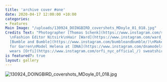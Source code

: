 ```yaml
---
title: 'archive cover #one'
date: 2020-04-17 12:00:00 +10:00
categories:
- Features
Main Image: "/uploads/130924_DOINGBIRD_covershots_MDoyle_01_018.jpg"
Credits Text: "Photographer [Thomas Schenk](https://www.instagram.com/schenk_thomas/)
  \nFashion Editor Nitsirk\nHair [Ward](https://www.instagram.com/ward_hair/) for
  [Bumble and Bumble](https://www.instagram.com/bumbleandbumble/)\nMake up [Rie Omoto](https://www.instagram.com/rieomoto/)
  for Garren\nModel Helena at [DNA](https://www.instagram.com/dnamodels/)\nHelena
  wears [Orfi](https://www.instagram.com/orfi_nyc_official_/) sweatshirt"
is featured?: true
layout: gallery
---
```


![130924_DOINGBIRD_covershots_MDoyle_01_018.jpg](/uploads/130924_DOINGBIRD_covershots_MDoyle_01_018.jpg)


